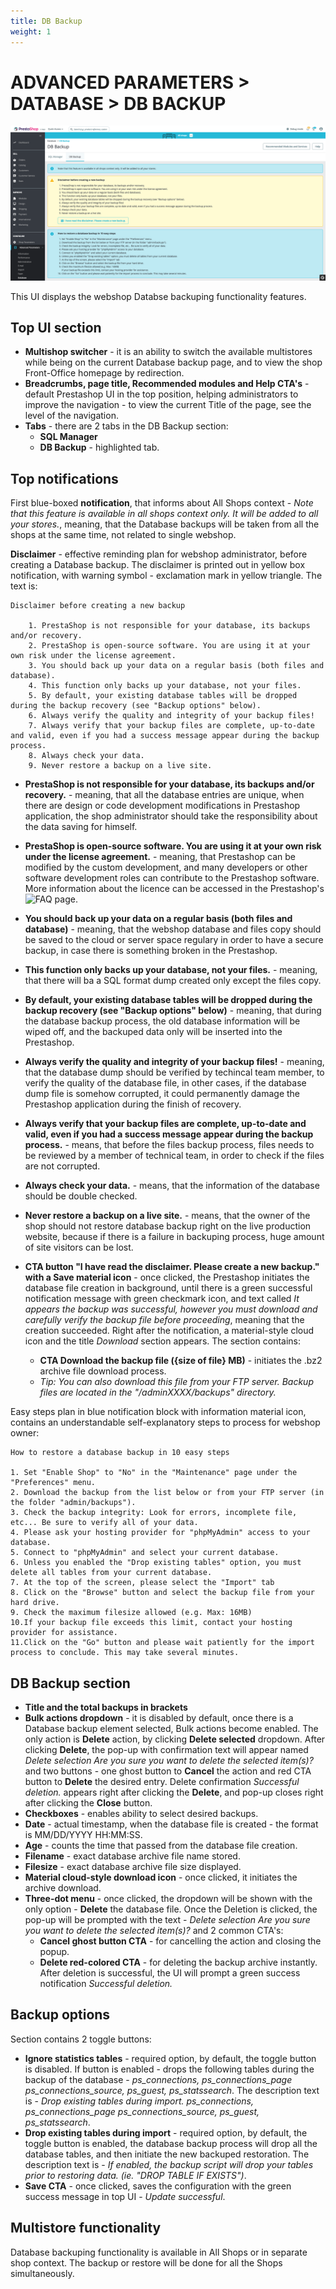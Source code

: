 ```yaml
---
title: DB Backup
weight: 1
---
```


# ADVANCED PARAMETERS > DATABASE > DB BACKUP

![Database Backup UI](static/img/configure-db-backup.png)

This UI displays the webshop Databse backuping functionality features.

## Top UI section

- **Multishop switcher** - it is an ability to switch the available multistores while being on the current Database backup page, and to view the shop Front-Office homepage by redirection.
- **Breadcrumbs, page title, Recommended modules and Help CTA's** - default Prestashop UI in the top position, helping administrators to improve the navigation - to view the current Title of the page, see the level of the navigation.
- **Tabs** - there are 2 tabs in the DB Backup section:
  - **SQL Manager**
  - **DB Backup** - highlighted tab.

## Top notifications

First blue-boxed **notification**, that informs about All Shops context - _Note that this feature is available in all shops context only. It will be added to all your stores._, meaning, that the Database backups will be taken from all the shops at the same time, not related to single webshop. 

**Disclaimer** - effective reminding plan for webshop administrator, before creating a Database backup. The disclaimer is printed out in yellow box notification, with warning symbol - exclamation mark in yellow triangle. The text is:

```
Disclaimer before creating a new backup

    1. PrestaShop is not responsible for your database, its backups and/or recovery.
    2. PrestaShop is open-source software. You are using it at your own risk under the license agreement.
    3. You should back up your data on a regular basis (both files and database).
    4. This function only backs up your database, not your files.
    5. By default, your existing database tables will be dropped during the backup recovery (see "Backup options" below).
    6. Always verify the quality and integrity of your backup files!
    7. Always verify that your backup files are complete, up-to-date and valid, even if you had a success message appear during the backup process.
    8. Always check your data.
    9. Never restore a backup on a live site.
```
- **PrestaShop is not responsible for your database, its backups and/or recovery.** - meaning, that all the database entries are unique, when there are design or code development modifications in Prestashop application, the shop administrator should take the responsibility about the data saving for himself.
- **PrestaShop is open-source software. You are using it at your own risk under the license agreement.** - meaning, that Prestashop can be modified by the custom development, and many developers or other software development roles can contribute to the Prestashop software. More information about the licence can be accessed in the Prestashop's ![FAQ page](https://www.prestashop.com/en/faq).
- **You should back up your data on a regular basis (both files and database)** - meaning, that the webshop database and files copy should be saved to the cloud or server space regulary in order to have a secure backup, in case there is something broken in the Prestashop.
- **This function only backs up your database, not your files.** - meaning, that there will ba a SQL format dump created only except the files copy.
- **By default, your existing database tables will be dropped during the backup recovery (see "Backup options" below)** - meaning, that during the database backup process, the old database information will be wiped off, and the backuped data only will be inserted into the Prestashop.
- **Always verify the quality and integrity of your backup files!** - meaning, that the database dump should be verified by techincal team member, to verify the quality of the database file, in other cases, if the database dump file is somehow corrupted, it could permanently damage the Prestashop application during the finish of recovery.
- **Always verify that your backup files are complete, up-to-date and valid, even if you had a success message appear during the backup process.** - means, that before the files backup process, files needs to be reviewed by a member of technical team, in order to check if the files are not corrupted.
- **Always check your data.** - means, that the information of the database should be double checked.
- **Never restore a backup on a live site.** - means, that the owner of the shop should not restore database backup right on the live production website, because if there is a failure in backuping process, huge amount of site visitors can be lost.

- **CTA button "I have read the disclaimer. Please create a new backup." with a Save material icon** - once clicked, the Prestashop initiates the database file creation in background, until there is a green successful notification message with green checkmark icon, and text called _It appears the backup was successful, however you must download and carefully verify the backup file before proceeding_, meaning that the creation succeeded. Right after the notification, a material-style cloud icon and the title _Download_ section appears. The section contains:
  - **CTA Download the backup file ({size of file} MB)** - initiates the .bz2 archive file download process.
  - _Tip: You can also download this file from your FTP server. Backup files are located in the "/adminXXXX/backups" directory._

Easy steps plan in blue notification block with information material icon, contains an understandable self-explanatory steps to process for webshop owner:

```
How to restore a database backup in 10 easy steps

1. Set "Enable Shop" to "No" in the "Maintenance" page under the "Preferences" menu.
2. Download the backup from the list below or from your FTP server (in the folder "admin/backups").
3. Check the backup integrity: Look for errors, incomplete file, etc... Be sure to verify all of your data.
4. Please ask your hosting provider for "phpMyAdmin" access to your database.
5. Connect to "phpMyAdmin" and select your current database.
6. Unless you enabled the "Drop existing tables" option, you must delete all tables from your current database.
7. At the top of the screen, please select the "Import" tab
8. Click on the "Browse" button and select the backup file from your hard drive.
9. Check the maximum filesize allowed (e.g. Max: 16MB)
10.If your backup file exceeds this limit, contact your hosting provider for assistance.
11.Click on the "Go" button and please wait patiently for the import process to conclude. This may take several minutes. 
```

## DB Backup section

- **Title and the total backups in brackets**
- **Bulk actions dropdown** - it is disabled by default, once there is a Database backup element selected, Bulk actions become enabled. The only action is **Delete** action, by clicking **Delete selected** dropdown. After clicking **Delete**, the pop-up with confirmation text will appear named _Delete selection Are you sure you want to delete the selected item(s)?_ and two buttons - one ghost button to **Cancel** the action and red CTA button to **Delete** the desired entry. Delete confirmation _Successful deletion._ appears right after clicking the **Delete**, and pop-up closes right after clicking the **Close** button.
- **Checkboxes** - enables ability to select desired backups.
- **Date** - actual timestamp, when the database file is created - the format is MM/DD/YYYY HH:MM:SS.
- **Age** - counts the time that passed from the database file creation.
- **Filename** - exact database archive file name stored.
- **Filesize** - exact database archive file size displayed.
- **Material cloud-style download icon** - once clicked, it initiates the archive download.
- **Three-dot menu** - once clicked, the dropdown will be shown with the only option - **Delete** the database file. Once the Deletion is clicked, the pop-up will be prompted with the text - _Delete selection Are you sure you want to delete the selected item(s)?_ and 2 common CTA's:
  - **Cancel ghost button CTA** - for cancelling the action and closing the popup.
  - **Delete red-colored CTA** - for deleting the backup archive instantly. After deletion is successful, the UI will prompt a green success notification _Successful deletion._

## Backup options

Section contains 2 toggle buttons:

- **Ignore statistics tables** - required option, by default, the toggle button is disabled. If button is enabled - drops the following tables during the backup of the database - _ps_connections, ps_connections_page ps_connections_source, ps_guest, ps_statssearch_. The description text is - _Drop existing tables during import.
ps_connections, ps_connections_page ps_connections_source, ps_guest, ps_statssearch_.
- **Drop existing tables during import** - required option, by default, the toggle button is enabled, the database backup process will drop all the database tables, and then initiate the new backuped restoration. The description text is - _If enabled, the backup script will drop your tables prior to restoring data. (ie. "DROP TABLE IF EXISTS")_.
- **Save CTA** - once clicked, saves the configuration with the green success message in top UI - _Update successful_.

## Multistore functionality

Database backuping functionality is available in All Shops or in separate shop context. The backup or restore will be done for all the Shops simultaneously.
